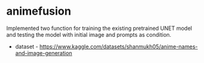 # animefusion
Implemented two function for training the existing pretrained UNET model and testing the model with initial image and prompts as condition.
- dataset - https://www.kaggle.com/datasets/shanmukh05/anime-names-and-image-generation
